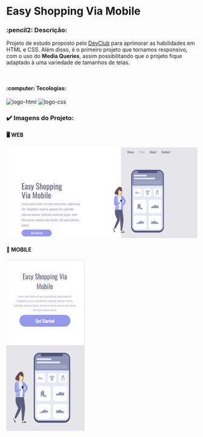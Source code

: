 <h1>Easy Shopping Via Mobile</h1>
<h3>:pencil2: Descrição:</h3>
<p>Projeto de estudo proposto pelo <a href="https://rodolfomori.com.br/devclub">DevClub</a> para aprimorar as habilidades em HTML e CSS. Além disso, é o primeiro projeto que tornamos responsivo, com o uso do <b>Media Queries</b>, assim possibilitando que o projeto fique adaptado à uma variedade de tamanhos de telas.</p>
<br>
<h4>:computer: Tecologias:</h4>
<img src="https://img.shields.io/badge/HTML5-E34F26?style=for-the-badge&logo=html5&logoColor=white" alt="logo-html"/>
<img src="https://img.shields.io/badge/CSS3-1572B6?style=for-the-badge&logo=css3&logoColor=white" alt="logo-css"/>
<br>
<h3>✔️ Imagens do Projeto:</h3>
<h4>🖥️ WEB</h4>
<img src="https://github.com/carolinacubass/easy-shopping-via-mobile/blob/main/img/easy-shopping-web.png" alt="easy-shopping-web"/>
<br>
<h4>📱 MOBILE</h4>
<img src="https://github.com/carolinacubass/easy-shopping-via-mobile/blob/main/img/easy-shopping-mobile.png" alt="easy-shopping-mobile"/>
